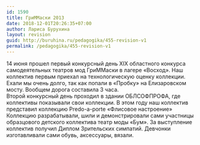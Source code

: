 ```yaml
---
id: 1590
title: ГриММаски 2013
date: 2018-12-01T20:26:35+07:00
author: Лариса Бурухина
layout: revision
guid: http://buruhina.ru/pedagogika/455-revision-v1
permalink: /pedagogika/455-revision-v1
---
```

14 июня прошел первый конкурсный день XIX областного конкурса самодеятельных театров мод ГриММаски в лагере «Восход». Наш коллектив первым приехал на технологическую оценку коллекции. Ехали мы очень долго, так как попали в «Пробку» на Елизаровском мосту. Вообщем дорога составила 3 часа.  
Второй конкурсный день проходил в здании ОБЛСОФПРОФА, где коллективы показывали свои коллекции. В этом году наш коллектив представил коллекцию Predo-a-porte «Флисовое настроение» Коллекцию разрабатывали, шили и демонстрировали сами участницы образцового детского коллектива театр моды «Бум». За выступление коллектив получил Диплом Зрительских симпатий. Девчонки изготавливали сами обувь, аксессуары, вязали.